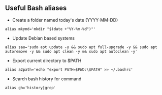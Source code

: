 ## Useful Bash aliases

* Create a folder named today's date (YYYY-MM-DD)
```
alias mkymd='mkdir "$(date +"%Y-%m-%d")"'
```
* Update Debian based systems 
```
alias sau='sudo apt update -y && sudo apt full-upgrade -y && sudo apt autoremove -y && sudo apt clean -y && sudo apt autoclean -y'
```
* Export current directory to $PATH
```
alias a2path='echo "export PATH=$PWD:\$PATH" >> ~/.bashrc'
```
* Search bash history for command
```
alias gh='history|grep'

```
